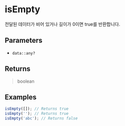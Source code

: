 # isEmpty <Badge type="tip" text="JavaScript" /><Badge type="info" text="Dart" />

전달된 데이터가 비어 있거나 길이가 0이면 true를 반환합니다.

## Parameters

- `data::any?`

## Returns

> boolean

## Examples

```javascript
isEmpty([]); // Returns true
isEmpty(''); // Returns true
isEmpty('abc'); // Returns false
```
